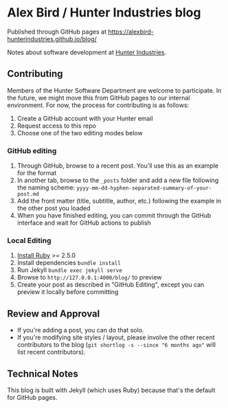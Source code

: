 # Alex Bird / Hunter Industries blog

Published through GitHub pages at https://alexbird-hunterindustries.github.io/blog/

Notes about software development at [Hunter Industries](https://www.hunterindustries.com/).

## Contributing

Members of the Hunter Software Department are welcome to participate. In the
future, we might move this from GitHub pages to our internal environment. For
now, the process for contributing is as follows:

1. Create a GitHub account with your Hunter email
2. Request access to this repo
3. Choose one of the two editing modes below

### GitHub editing

1. Through GitHub, browse to a recent post. You'll use this as an example for
   the format
2. In another tab, browse to the `_posts` folder and add a new file following
   the naming scheme: `yyyy-mm-dd-hyphen-separated-summary-of-your-post.md`
3. Add the front matter (title, subtitle, author, etc.) following the example in
   the other post you loaded
4. When you have finished editing, you can commit through the GitHub interface
   and wait for GitHub actions to publish

### Local Editing

1. [Install Ruby](https://www.ruby-lang.org/en/documentation/installation/) >=
   2.5.0
2. Install dependencies `bundle install`
3. Run Jekyll `bundle exec jekyll serve`
4. Browse to `http://127.0.0.1:4000/blog/` to preview
5. Create your post as described in "GitHub Editing", except you can preview it
   locally before committing

## Review and Approval

- If you're adding a post, you can do that solo.
- If you're modifying site styles / layout, please involve the other recent
  contributors to the blog (`git shortlog -s --since "6 months ago"` will list
  recent contributors).

## Technical Notes

This blog is built with Jekyll (which uses Ruby) because that's the default for
GitHub pages.
